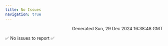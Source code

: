 ```yaml
---
title: No Issues
navigation: true
---
```


<p style="text-align:right;color:#cccs">
Generated Sun, 29 Dec 2024 16:38:48 GMT
</p>
<p>✅ No issues to report ✅</p>



